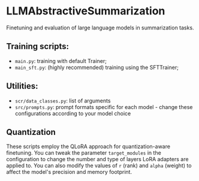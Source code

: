 # LLMAbstractiveSummarization
Finetuning and evaluation of large language models in summarization tasks.

## Training scripts:
- `main.py`: training with default Trainer;
- `main_sft.py`: (highly recommended) training using the SFTTrainer;

## Utilities:
- `scr/data_classes.py`: list of arguments
- `src/prompts.py`: prompt formats specific for each model - change these configurations according to your model choice

## Quantization
These scripts employ the QLoRA approach for quantization-aware finetuning. You can tweak the parameter `target_modules` in the configuration to change the number and type of layers LoRA adapters are applied to. You can also modify the values of `r` (rank) and `alpha` (weight) to affect the model's precision and memory footprint.
